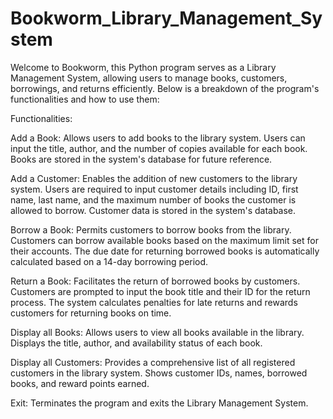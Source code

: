 # Bookworm_Library_Management_System

Welcome to Bookworm, this Python program serves as a Library Management System, allowing users to manage books, customers, borrowings, and returns efficiently. Below is a breakdown of the program's functionalities and how to use them:

Functionalities:

Add a Book:
Allows users to add books to the library system.
Users can input the title, author, and the number of copies available for each book.
Books are stored in the system's database for future reference.

Add a Customer:
Enables the addition of new customers to the library system.
Users are required to input customer details including ID, first name, last name, and the maximum number of books the customer is allowed to borrow.
Customer data is stored in the system's database.

Borrow a Book:
Permits customers to borrow books from the library.
Customers can borrow available books based on the maximum limit set for their accounts.
The due date for returning borrowed books is automatically calculated based on a 14-day borrowing period.

Return a Book:
Facilitates the return of borrowed books by customers.
Customers are prompted to input the book title and their ID for the return process.
The system calculates penalties for late returns and rewards customers for returning books on time.

Display all Books:
Allows users to view all books available in the library.
Displays the title, author, and availability status of each book.

Display all Customers:
Provides a comprehensive list of all registered customers in the library system.
Shows customer IDs, names, borrowed books, and reward points earned.

Exit:
Terminates the program and exits the Library Management System.
